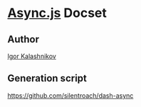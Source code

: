 # [Async.js](https://github.com/caolan/async) Docset

## Author

[Igor Kalashnikov](https://github.com/silentroach)

## Generation script

https://github.com/silentroach/dash-async